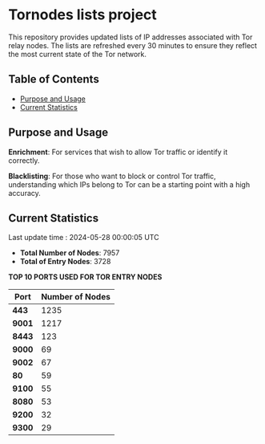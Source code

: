 # Tornodes lists project

This repository provides updated lists of IP addresses associated with Tor relay nodes. The lists are refreshed every 30 minutes to ensure they reflect the most current state of the Tor network.

## Table of Contents

- [Purpose and Usage](#purpose-and-usage)
- [Current Statistics](#current-statistics)


## Purpose and Usage

**Enrichment**: For services that wish to allow Tor traffic or identify it correctly.

**Blacklisting**: For those who want to block or control Tor traffic, understanding which IPs belong to Tor can be a starting point with a high accuracy.

## Current Statistics

Last update time : 2024-05-28 00:00:05 UTC

- **Total Number of Nodes**: 7957
- **Total of Entry Nodes**: 3728

**TOP 10 PORTS USED FOR TOR ENTRY NODES**

| **Port** | **Number of Nodes** |
|------|-----------------|
| **443**   | 1235  |
| **9001**   | 1217  |
| **8443**   | 123  |
| **9000**   | 69  |
| **9002**   | 67  |
| **80**   | 59  |
| **9100**   | 55  |
| **8080**   | 53  |
| **9200**   | 32  |
| **9300**   | 29  |

